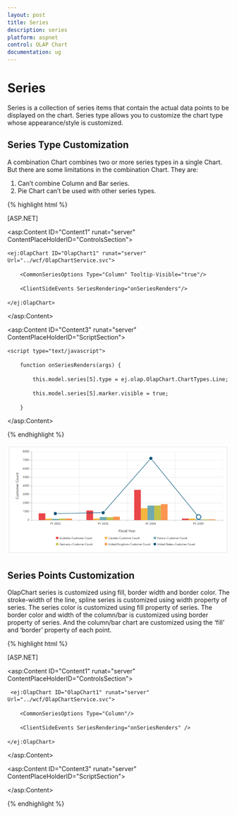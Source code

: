 ```yaml
---
layout: post
title: Series
description: series
platform: aspnet
control: OLAP Chart
documentation: ug
---
```


# Series

Series is a collection of series items that contain the actual data points to be displayed on the chart. Series type allows you to customize the chart type whose appearance/style is customized.

## Series Type Customization

A combination Chart combines two or more series types in a single Chart. But there are some limitations in the combination Chart. They are:

1. Can’t combine Column and Bar series.
2. Pie Chart can’t be used with other series types.

 {% highlight html %}

[ASP.NET]

<asp:Content ID="Content1" runat="server" ContentPlaceHolderID="ControlsSection">

    <ej:OlapChart ID="OlapChart1" runat="server" Url="../wcf/OlapChartService.svc">

        <CommonSeriesOptions Type="Column" Tooltip-Visible="true"/>

        <ClientSideEvents SeriesRendering="onSeriesRenders"/>

    </ej:OlapChart>

</asp:Content>

<asp:Content ID="Content3" runat="server" ContentPlaceHolderID="ScriptSection">

    <script type="text/javascript">

        function onSeriesRenders(args) {

            this.model.series[5].type = ej.olap.OlapChart.ChartTypes.Line;

            this.model.series[5].marker.visible = true;

        }

</script>

</asp:Content>

{% endhighlight %}

 ![C:/Users/Tamilarasu .M/Pictures/document/Chart/Customizingchartseries.png](Series_images/Series_img1.png)



## Series Points Customization

OlapChart series is customized using fill, border width and border color. The stroke-width of the line, spline series is customized using width property of series.  The series color is customized using fill property of series. The border color and width of the column/bar is customized using border property of series. And the column/bar chart are customized using the ‘fill’ and ‘border’ property of each point.

 {% highlight html %}

[ASP.NET]

<asp:Content ID="Content1" runat="server" ContentPlaceHolderID="ControlsSection">

     <ej:OlapChart ID="OlapChart1" runat="server" Url="../wcf/OlapChartService.svc">

        <CommonSeriesOptions Type="Column"/>

        <ClientSideEvents SeriesRendering="onSeriesRenders" />

    </ej:OlapChart>

</asp:Content>

<asp:Content ID="Content3" runat="server" ContentPlaceHolderID="ScriptSection">

<script type="text/javascript">

        function onSeriesRenders(args) {

            this.model.series[0].points[0].fill = "aqua";

            this.model.series[0].points[0].border = { color: "black", width: 2 };

        }

</script>

</asp:Content>

{% endhighlight %}

